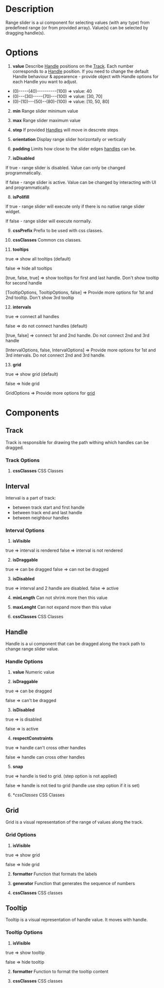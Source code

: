 # Description

Range slider is a ui component for selecting values (with any type) from predefined range (or from provided array).
Value(s) can be selected by dragging handle(s).

# Options

1. **value** Describe [Handle](#handle) positions on the [Track](#track). Each number corresponds to a [Handle](#handle) position. If you need to change the default Handle behaviour & appearence - provide object with Handle options for each Handle you want to adjust.   

+ (0)-----(40)----------(100)   => value: 40
+ (0)---(30)-----(70)---(100)   => value: [30, 70]
+ (0)-(10)---(50)--(80)-(100)   => value: [10, 50, 80]

2. **min** Range slider minimum value

3. **max** Range slider maximum value

4. **step** If provided [Handles](#handle) will move in descrete steps

5. **orientation** Display range slider horizontally or vertically

6. **padding** Limits how close to the slider edges [handles](#handle) can be.

7. **isDisabled** 

  If true - range slider is disabled. Value can only be changed programmatically. 
  
  If false - range slider is active. Value can be changed by interacting with UI and programmatically. 

8. **isPolifill**

  If true - range slider will execute only if there is no native range slider widget.

  If false - range slider will execute normally.

9. **cssPrefix** Prefix to be used with css classes.

10. **cssClasses** Common css classes.

11. **tooltips**

  true => show all tooltips (default)

  false => hide all tooltips

  [true, false, true] => show tooltips for first and last handle. Don't show tooltip for second handle

  [TooltipOptions, TooltipOptions, false] => Provide more options for 1st and 2nd tooltip. Don't show 3rd tooltip

12. **intervals**

  true => connect all handles 

  false => do not connect handles (default)

  [true, false] => connect 1st and 2nd handle. Do not connect 2nd and 3rd handle

  [IntervalOptions, false, IntervalOptions] => Provide more options for 1st and 3rd intervals. Do not connect 2nd and 3rd handle.

13. **grid**

  true => show grid (default)

  false => hide grid

  GridOptions => Provide more options for [grid](#grid)

# Components

## Track

Track is responsible for drawing the path withing which handles can be dragged.

### Track Options

1. **cssClasses** CSS Classes

## Interval

Interval is a part of track: 
* between track start and first handle
* between track end and last handle
* between neighbour handles

### Interval Options

1. **isVisible** 

  true => interval is rendered
  false => interval is not rendered

2. **isDraggable**

  true => can be dragged
  false => can not be dragged

3. **isDisabled**

  true => interval and 2 handle are disabled.
  false => active

4. **minLength** Can not shrink more then this value

5. **maxLenght** Can not expand more then this value

6. **cssClasses** CSS Classes

## Handle

Handle is a ui component that can be dragged along the track path to change range slider value.

### Handle Options

1. **value** Numeric value

2. **isDraggable**

  true => can be dragged

  false => can't be dragged

3. **isDisabled**

  true => is disabled

  false => is active

4. **respectConstraints**

  true => handle can't cross other handles

  false => handle can cross other handles

5. **snap**

  true => handle is tied to grid. (step option is not applied)
  
  false => handle is not tied to grid (handle use step option if it is set)

6. **cssClasses* CSS Classes

## Grid

Grid is a visual representation of the range of values along the track.

### Grid Options

1. **isVisible** 

  true => show grid

  false => hide grid

2. **formatter** Function that formats the labels 

3. **generator** Function that generates the sequence of numbers

4. **cssClasses** CSS classes

## Tooltip

Tooltip is a visual representation of handle value. It moves with handle.

### Tooltip Options

1. **isVisible**

  true => show tooltip

  false => hide tooltip

2. **formatter** Function to format the tooltip content

3. **cssClasses** CSS classes